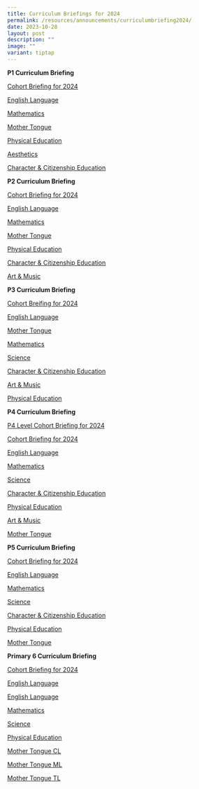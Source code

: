 ```yaml
---
title: Curriculum Briefings for 2024
permalink: /resources/announcements/curriculumbriefing2024/
date: 2023-10-28
layout: post
description: ""
image: ""
variant: tiptap
---
```

<p><strong>P1 Curriculum Briefing</strong>
</p>
<p><a href="https://drive.google.com/file/d/19L5zGe35WiyaR2QA6CBBcz1T00yVMONz/view?usp=drive_link" rel="noopener noreferrer nofollow" target="_blank">Cohort Briefing for 2024</a>
</p>
<p><a href="https://drive.google.com/file/d/1nnG2TtXuRrGsl5PQYYksPgItpkMvQSSk/view?usp=drive_link" rel="noopener noreferrer nofollow" target="_blank">English Language</a>
</p>
<p><a href="https://drive.google.com/file/d/1gdcES2MvDC09Pw6I4rqyFHcg9__VXQ4e/view?usp=drive_link" rel="noopener noreferrer nofollow" target="_blank">Mathematics</a>
</p>
<p><a href="https://drive.google.com/file/d/16cxOZt0J8Y7cMd_GTaBYbRtl6Sck83P3/view?usp=drive_link" rel="noopener noreferrer nofollow" target="_blank">Mother Tongue</a>
</p>
<p><a href="https://drive.google.com/file/d/1hleb1S7fxEOTx1seh3EFCO1FigRoU3zB/view?usp=drive_link" rel="noopener noreferrer nofollow" target="_blank">Physical Education</a>
</p>
<p><a href="https://drive.google.com/file/d/1GdKWWpstZ6BVWl-M291-TGRSMq_nfjSR/view?usp=drive_link" rel="noopener noreferrer nofollow" target="_blank">Aesthetics</a>
</p>
<p><a href="https://drive.google.com/file/d/1OYiQv91Ij89aPaMWJGaGX-X_pOSPesI1/view?usp=drive_link" rel="noopener noreferrer nofollow" target="_blank">Character &amp; Citizenship Education</a>
</p>
<p><strong>P2 Curriculum Briefing</strong>
</p>
<p><a href="https://drive.google.com/file/d/1SCXAxoLF1fThleEcEcCaq1usBzQt8fUg/view?usp=drive_link" rel="noopener noreferrer nofollow" target="_blank">Cohort Briefing for 2024</a>
</p>
<p><a href="https://drive.google.com/file/d/1fBedexfBBdOYEzhJ0BSHOQ1xOjL73FsV/view?usp=drive_link" rel="noopener noreferrer nofollow" target="_blank">English Language</a>
</p>
<p><a href="https://drive.google.com/file/d/19BRGSY1bixwugbN_hzH7DKOfeyscBAlP/view?usp=drive_link" rel="noopener noreferrer nofollow" target="_blank">Mathematics</a>
</p>
<p><a href="https://drive.google.com/file/d/1dKmyhqSO6FeYbGfcRJ7OjY__04SMjxeW/view?usp=drive_link" rel="noopener noreferrer nofollow" target="_blank">Mother Tongue</a>
</p>
<p><a href="https://drive.google.com/file/d/1woxdmMGQxnw5vMtSSfbyKj1MExzQKhWi/view?usp=drive_link" rel="noopener noreferrer nofollow" target="_blank">Physical Education</a>
</p>
<p><a href="https://drive.google.com/file/d/1LOvxmjTh1Cipl09neMLN-4Mz_cUcOcDN/view?usp=drive_link" rel="noopener noreferrer nofollow" target="_blank">Character &amp; Citizenship Education</a>
</p>
<p><a href="https://drive.google.com/file/d/1FW7k8Md5WE3tdmDhHYJm-GhEQRYWZzDu/view?usp=drive_link" rel="noopener noreferrer nofollow" target="_blank">Art &amp; Music</a>
</p>
<p><strong>P3 Curriculum Briefing</strong>
</p>
<p><a href="https://drive.google.com/file/d/1frLzxrtDNcM25aNU3ZxQElwjvGQsj0NN/view?usp=drive_link" rel="noopener noreferrer nofollow" target="_blank">Cohort Breifing for 2024</a>
</p>
<p><a href="https://drive.google.com/file/d/1G7M03hcwGxBM1144MGsAWTCRVEJ1SasG/view?usp=drive_link" rel="noopener noreferrer nofollow" target="_blank">English Language</a>
</p>
<p><a href="https://drive.google.com/file/d/1IH4aYpvjEzY3HrK9c-VBvIpZtp38QhhA/view?usp=drive_link" rel="noopener noreferrer nofollow" target="_blank">Mother Tongue</a>
</p>
<p><a href="https://drive.google.com/file/d/1I4TFXs3Sf9tZdYuoJwojoqaf7-SA6D8K/view?usp=drive_link" rel="noopener noreferrer nofollow" target="_blank">Mathematics</a>
</p>
<p><a href="https://drive.google.com/file/d/1_kVbXXq0P_mMpDWh4sTDPpOCcle9IU9n/view?usp=drive_link" rel="noopener noreferrer nofollow" target="_blank">Science</a>
</p>
<p><a href="https://drive.google.com/file/d/1oERhpiik_bUy52s_tzrS1Yq3mxVWXnbs/view?usp=drive_link" rel="noopener noreferrer nofollow" target="_blank">Character &amp; Citizenship Education</a>
</p>
<p><a href="https://drive.google.com/file/d/1WHSY85OU8TskN9OA3m6cjAwV7VUxnvG_/view?usp=drive_link" rel="noopener noreferrer nofollow" target="_blank">Art &amp; Music</a>
</p>
<p><a href="https://drive.google.com/file/d/1RLWvdXv46VtUUcRD0vBsxBcKjqGf8sGc/view?usp=drive_link" rel="noopener noreferrer nofollow" target="_blank">Physical Education</a>
</p>
<p><strong>P4 Curriculum Briefing</strong>
</p>
<p><a href="/files/Curriculum_Briefing_for_2024_P5_Students___LATEST.pdf" rel="noopener noreferrer nofollow" target="_blank">P4 Level Cohort Briefing for 2024</a>
</p>
<p><a href="https://drive.google.com/file/d/1UMHyjmGU-HftgRX6Q84uh0C4WQIyaOkR/view?usp=drive_link" rel="noopener noreferrer nofollow" target="_blank">Cohort Briefing for 2024</a>
</p>
<p><a href="https://drive.google.com/file/d/1NxZTjSsMOGXbzJS9r70Hh4ppeTbWRt7R/view?usp=drive_link" rel="noopener noreferrer nofollow" target="_blank">English Language</a>
</p>
<p><a href="https://drive.google.com/file/d/1ekCiuXGfPBsAJ6fsGpIDVNT7wPyM0oU4/view?usp=drive_link" rel="noopener noreferrer nofollow" target="_blank">Mathematics</a>
</p>
<p><a href="https://drive.google.com/file/d/1kTCtleGeFXMz4yUur0zz0K_clmgT7W0u/view?usp=drive_link" rel="noopener noreferrer nofollow" target="_blank">Science</a>
</p>
<p><a href="https://drive.google.com/file/d/1Y5T-w6N836tfi_Tw-TEJacAsuBsXItQ6/view?usp=drive_link" rel="noopener noreferrer nofollow" target="_blank">Character &amp; Citizenship Education</a>
</p>
<p><a href="https://drive.google.com/file/d/1s5IZdARsZKcW_95ygyLMMMcy5QWW_tuw/view?usp=drive_link" rel="noopener noreferrer nofollow" target="_blank">Physical Education</a>
</p>
<p><a href="https://drive.google.com/file/d/1w6JLpgfMWxgJNV6rOS1YiXL5X6PHkejs/view?usp=drive_link" rel="noopener noreferrer nofollow" target="_blank">Art &amp; Music</a>
</p>
<p><a href="https://drive.google.com/file/d/1pTO7oa8tiIudDu0s6DhOvSDksEKajVlD/view?usp=drive_link" rel="noopener noreferrer nofollow" target="_blank">Mother Tongue</a>
</p>
<p><strong>P5 Curriculum Briefing</strong>
</p>
<p><a href="/files/2023_P5_Curriculum_Briefing_Part_2_10_Nov_2023_website.pdf" rel="noopener noreferrer nofollow" target="_blank">Cohort Briefing for 2024</a>
</p>
<p><a href="https://drive.google.com/file/d/1j3vEMml5i1RXSxJMqed6s2W4lbVM6zoW/view?usp=drive_link" rel="noopener noreferrer nofollow" target="_blank">English Language</a>
</p>
<p><a href="https://drive.google.com/file/d/1uFK_xBr9HVaeVZneX-sPGIyrl7chJ9F1/view?usp=drive_link" rel="noopener noreferrer nofollow" target="_blank">Mathematics</a>
</p>
<p><a href="https://drive.google.com/file/d/1AnsxTe0RwRDmgU0Bxtr70T7_ESZq36w5/view?usp=drive_link" rel="noopener noreferrer nofollow" target="_blank">Science</a>
</p>
<p><a href="https://drive.google.com/file/d/1pVY9SvsHhJfS2p5uKsw8pKM7C-lxjVSH/view?usp=drive_link" rel="noopener noreferrer nofollow" target="_blank">Character &amp; Citizenship Education</a>
</p>
<p><a href="https://drive.google.com/file/d/1DZ3_EsTrn5VJUFLVuGNc1oTwInAkTi2z/view?usp=drive_link" rel="noopener noreferrer nofollow" target="_blank">Physical Education</a>
</p>
<p><a href="https://drive.google.com/file/d/1NPAG0kwTB_pVSwIfOO-VZH8x43cQC5Kk/view?usp=drive_link" rel="noopener noreferrer nofollow" target="_blank">Mother Tongue</a>
</p>
<p></p>
<p><strong>Primary 6 Curriculum Briefing</strong>
</p>
<p><a href="https://drive.google.com/file/d/1LUptOxhqOVeMWj95Kbyg1erOmOVsiTOv/view?usp=sharing" rel="noopener noreferrer nofollow" target="_blank">Cohort Briefing for 2024</a>
</p>
<p><a href="https://drive.google.com/file/d/1j3vEMml5i1RXSxJMqed6s2W4lbVM6zoW/view?usp=drive_link" rel="noopener noreferrer nofollow" target="_blank">English Language</a>
</p>
<p><a href="https://drive.google.com/file/d/1YIoCR0DupAQ7nJKOugmAMHfwZRStfE_S/view?usp=sharing" rel="noopener noreferrer nofollow" target="_blank">English Language</a>
</p>
<p><a href="https://drive.google.com/file/d/1cTtNoldUlPRzNyJ_hXuptzg7d3VF4WRC/view?usp=drive_link" rel="noopener noreferrer nofollow" target="_blank">Mathematics</a>
</p>
<p><a href="https://drive.google.com/file/d/1Y0o9shwUKv7hy8smCF2WpCGJsBsZa3iL/view?usp=drive_link" rel="noopener noreferrer nofollow" target="_blank">Science</a>
</p>
<p><a href="https://drive.google.com/file/d/1_WVwLQPxoqL0aHsl_Eg3ZUN6DFDUq5ln/view?usp=drive_link" rel="noopener noreferrer nofollow" target="_blank">Physical Education</a>
</p>
<p><a href="https://drive.google.com/file/d/16NUD8rHtmHASFHyv94wR00fK3Jml4Idt/view?usp=drive_link" rel="noopener noreferrer nofollow" target="_blank">Mother Tongue CL</a>
</p>
<p><a href="https://drive.google.com/file/d/1oUhxkKXYSBBnc8Q5gKHB98Wf5xx96mXh/view?usp=drive_link" rel="noopener noreferrer nofollow" target="_blank">Mother Tongue ML</a>
</p>
<p><a href="https://drive.google.com/file/d/1VWGG1V2D0mw0GhBrQpD9PmqfnaanD4Ml/view?usp=drive_link" rel="noopener noreferrer nofollow" target="_blank">Mother Tongue TL</a>
</p>